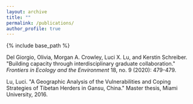 ```yaml
---
layout: archive
title: ""
permalink: /publications/
author_profile: true
---
```


{% include base_path %}


Del Giorgio, Olivia, Morgan A. Crowley, Luci X. Lu, and Kerstin Schreiber. "Building capacity through interdisciplinary graduate collaboration." <i>Frontiers in Ecology and the Environment</i> 18, no. 9 (2020): 479-479.

Lu, Luci. "A Geographic Analysis of the Vulnerabilities and Coping Strategies of Tibetan Herders in Gansu, China." Master thesis, Miami University, 2016.
